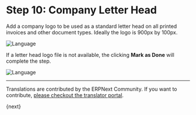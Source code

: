 # Step 10: Company Letter Head

Add a company logo to be used as a standard letter head on all printed invoices and other document types. Ideally the logo is 900px by 100px.

<img alt="Language" class="screenshot" src="/assets/erpnext_docs/assets/img/setup-wizard/step-10.png">

If a letter head logo file is not available, the clicking **Mark as Done** will complete the step.

<img alt="Language" class="screenshot" src="/assets/erpnext_docs/assets/img/setup-wizard/step-10a.png">

---

Translations are contributed by the ERPNext Community. If you want to contribute, [please checkout the translator portal](https://translate.erpnext.com).

{next}
